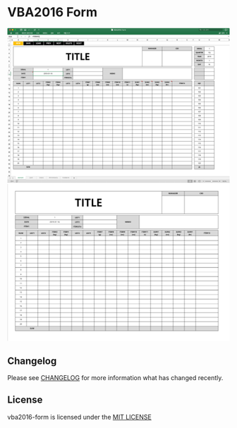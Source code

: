 # VBA2016 Form   

![Screenshot-form](screenshot-form.jpg)   
![Screenshot-print](screenshot-print.jpg)   

## Changelog   
Please see [CHANGELOG](CHANGELOG) for more information what has changed recently.   


## License   
vba2016-form is licensed under the [MIT LICENSE](LICENSE)   

